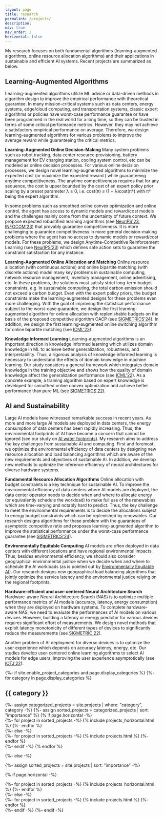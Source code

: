 ```yaml
---
layout: page
title: research
permalink: /projects/
description: 
nav: true
nav_order: 2
horizontal: false
---
```


My research focuses on both fundamental algorithms (learning-augmented algorithms, online resource allocation algorithms) and their applications in sustainable and efficient AI systems. Recent projects are summarized as below.

## Learning-Augmented Algorithms ##
Learning-augmented algorithms utilize ML advice or
data-driven methods in algorithm design to improve the empirical performance with theoretical guarantee. In many mission-critical systems such as data centers, energy systems, edge/cloud computing,
and transportation systems, classic expert
algorithms or policies have worst-case performance
guarantee or have been programmed in the real world for a
long time, so they can be trusted in terms of some critical
performance metrics. However, they may not achieve a satisfactory empirical performance on average. 
Therefore, we design learning-augmented algorithms for various problems to improve the average reward while guaranteeing the critical metrics.

**Learning-Augmented Online Decision-Making** 
Many system problems such as robot tracking, data center resource provisioning, battery management for EV charging station, cooling system control, etc can be modeled as online decision processes. For various online decision processes, we design novel learning-augmented algorithms to minimize the expected cost (or maximize the expected reward ) while guaranteeing anytime competitiveness. The anytime competitiveness requires that for any sequence, the cost is upper bounded by the cost of an expert policy prior scaling by a preset parameter λ ≥ 0, i.e. cost(π) ≤ (1 + λ)cost(π†) with π† being the expert algorithm. 

In some problems such as smoothed online convex optimization and online control, the agent has access to dynamic models and reward/cost models and the challenges mainly come from the uncertainty of future context. We propose expected robustified learning algorithms (see [NeurIPS'23](https://arxiv.org/pdf/2310.20098.pdf), [INFOCOM'23](https://arxiv.org/abs/2305.00677)) that provably guarantee competitiveness. It is more challenging to guarantee competitiveness in more general decision-making problems where the agent has no access to dynamic models or reward/cost models. For these problems, we design Anytime-Competitive Reinforcement Learning (see [NeurIPS'23](https://arxiv.org/pdf/2311.01568.pdf)) which defines safe action sets to guarantee the constraint satisfaction for any instance. 

**Learning-Augmented Online Allocation and Matching**
Online resource allocation (with continuous actions) and online bipartite matching (with discrete actions) model many key problems in sustainable computing, network resource management, inventory management, online advertising, etc. In these problems, the solutions must satisfy strict long-term budget constraints, e.g. in sustainable computing, the total carbon emission should not exceed a carbon budget. 
Even with the expert policy priors, the budget constraints make the learning-augmented designs for these problems even more challenging. With the goal of improving the statistical performance subject to the worst-case guarantee, we design the first learning-augmented algorithm for online allocation with replenishable budgets on the basis of the proposed competitive algorithm OACP (see [SIGMETRICS'24](https://drive.google.com/file/d/1XscszklITzTUpR83hbU2agudw9uAiEoL/view)). In addition, we design the first learning-augmented online switching algorithm for online bipartite matching (see [ICML'23](https://jianyiyang-ai.github.io/publications/)). 

**Knowledge Informed Learning**
Learning-augmented algorithms is an important direction in knowledge informed learning which utilizes domain knowledge in ML to achieve better generalization, robustness, and interpretability. Thus, a rigorous analysis of knowledge informed learning is necessary to understand the effects of domain knowledge in machine learning. Our study considers a general framework which integrates domain knowledge in the training objective and shows how the quality of domain knowledge affect the generalization performance (see [ICML'22](https://proceedings.mlr.press/v162/yang22l/yang22l.pdf)). As a concrete example, a training algorithm based on expert knowledge is developed for smoothed online convex optimization and achieve better performance than pure ML (see [SIGMETRICS'22](https://arxiv.org/pdf/2204.08572.pdf)).



## AI and Sustainability ##
Large AI models have witnessed remarkable success in recent years. As more and more large AI models are deployed in data centers, the energy consumption of data centers has been rapidly increasing. Thus, the environmental footprints of AI have become a concern that cannot be ignored (see our study on [AI water footprints](https://arxiv.org/pdf/2304.03271.pdf)). My research aims to address the key challenges from sustainable AI and computing. First and foremost, we optimize the environmental efficiency of data centers by designing new resource allocation and load balancing algorithms which are aware of the new requirements and objectives of sustainable AI. In addition, we develop new methods to optimize the inference efficiency of neural architectures for diverse hardware systems.


**Fundamental Resource Allocation Algorithms**
Online allocation with budget constraints is a key technique for sustainable AI. To improve the environmental efficiency of data centers where AI models are deployed, the data center operator needs to decide when and where to allocate energy (or equivalently schedule the workload) to make full use of the renewables which are time-varying and notably hard to predict.  Thus, the key challenge to meet the environmental requirements is to decide the allocations subject to energy budget constraints which can be replenished by renewables. Our research designs algorithms for these problem with the guarantees of asymptotic competitive ratio and proposes learning-augmented algorithm to improve the statistical performance under the worst-case performance guarantee (see [SIGMETRICS'24](https://drive.google.com/file/d/1XscszklITzTUpR83hbU2agudw9uAiEoL/view)).

**Environmentally Equitable Computing**
AI models are often deployed in data centers with different locations and have regional environmental impacts. Thus, besides environmental efficiency, we should also consider geographical environmental justice when we decide when and where to schedule the AI workloads (as is pointed out by [Environmentally Equitable AI](https://arxiv.org/abs/2307.05494)).  Our research designs new geographical load balancing algorithms that jointly optimize the service latency and the environmental justice relying on the regional footprints. 

**Hardware-efficient and user-centered Neural Architecture Search**
Hardware-aware Neural Architecture Search (NAS) is to optimize multiple performance metrics of AI models (accuracy, latency, energy consumption) when they are deployed on hardware systems. To complete hardware-aware NAS, we need to evaluate the performances of AI models on various devices. However, building a latency or energy predictor for various devices requires significant effort of measurements. We design novel methods that exploit latency monotonicity of different types of devices to significantly reduce the measurements (see [SIGMETRIC'22](https://arxiv.org/pdf/2111.01203.pdf)).

Another problem of AI deployment for diverse devices is to optimize the user experience which depends on accuracy latency, energy, etc. Our studies develop user-centered online learning algorithms to select AI models for edge users, improving the user experience asymptotically (see [IOTJ'22](https://ieeexplore.ieee.org/abstract/document/9795664?casa_token=otBMbLQqXpUAAAAA:PqGO6w8ybjy6qLhEF1qLbA4DPLwJe4cnNGvBLFnxFL3H8TP9TlGHgpwO0FJyx7zm8nPDs_OWsI0)).

<!-- pages/projects.md -->
<div class="projects">
{%- if site.enable_project_categories and page.display_categories %}
  <!-- Display categorized projects -->
  {%- for category in page.display_categories %}
  <h2 class="category">{{ category }}</h2>
  {%- assign categorized_projects = site.projects | where: "category", category -%}
  {%- assign sorted_projects = categorized_projects | sort: "importance" %}
  <!-- Generate cards for each project -->
  {% if page.horizontal -%}
  <div class="container">
    <div class="row row-cols-2">
    {%- for project in sorted_projects -%}
      {% include projects_horizontal.html %}
    {%- endfor %}
    </div>
  </div>
  {%- else -%}
  <div class="grid">
    {%- for project in sorted_projects -%}
      {% include projects.html %}
    {%- endfor %}
  </div>
  {%- endif -%}
  {% endfor %}

{%- else -%}
<!-- Display projects without categories -->
  {%- assign sorted_projects = site.projects | sort: "importance" -%}
  <!-- Generate cards for each project -->
  {% if page.horizontal -%}
  <div class="container">
    <div class="row row-cols-2">
    {%- for project in sorted_projects -%}
      {% include projects_horizontal.html %}
    {%- endfor %}
    </div>
  </div>
  {%- else -%}
  <div class="grid">
    {%- for project in sorted_projects -%}
      {% include projects.html %}
    {%- endfor %}
  </div>
  {%- endif -%}
{%- endif -%}
</div>
